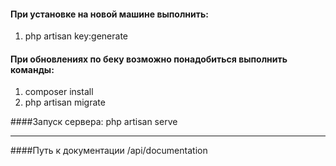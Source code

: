 #### При установке на новой машине выполнить:
1) php artisan key:generate


#### При обновлениях по беку возможно понадобиться выполнить команды:
1) composer install
2) php artisan migrate

####Запуск сервера:
php artisan serve

---
####Путь к документации
/api/documentation

